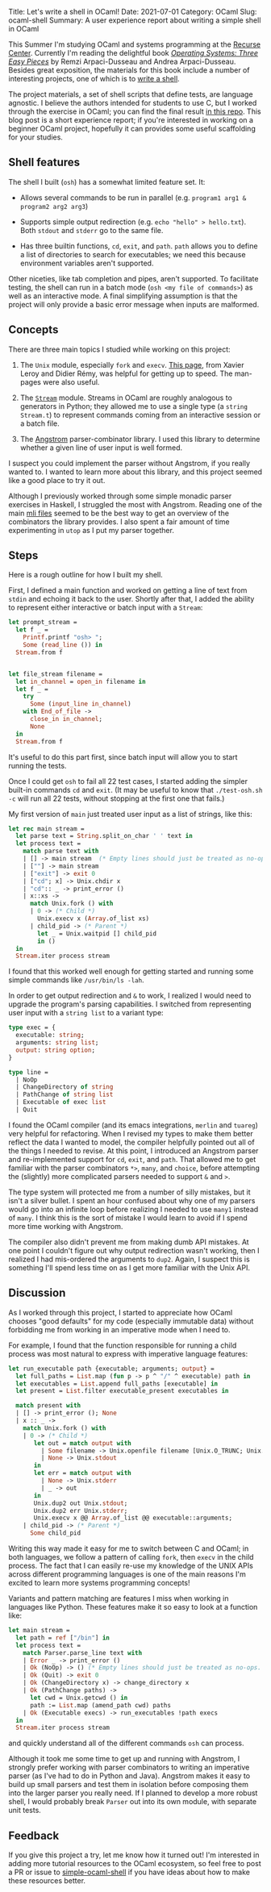 Title: Let's write a shell in OCaml!
Date: 2021-07-01
Category: OCaml
Slug: ocaml-shell
Summary: A user experience report about writing a simple shell in OCaml

This Summer I'm studying OCaml and systems programming at the [Recurse
Center](https://www.recurse.com/). Currently I'm reading the
delightful book [_Operating Systems: Three Easy
Pieces_](https://pages.cs.wisc.edu/~remzi/OSTEP/) by Remzi
Arpaci-Dusseau and Andrea Arpaci-Dusseau. Besides great exposition,
the materials for this book include a number of interesting projects,
one of which is to [write a
shell](https://github.com/remzi-arpacidusseau/ostep-projects/tree/master/processes-shell).

The project materials, a set of shell scripts that define tests, are
language agnostic. I believe the authors intended for students to use
C, but I worked through the exercise in OCaml; you can find the final
result [in this
repo](https://github.com/jsthomas/simple-ocaml-shell). This blog post
is a short experience report; if you're interested in working on a
beginner OCaml project, hopefully it can provides some useful
scaffolding for your studies.

## Shell features

The shell I built (`osh`) has a somewhat limited feature set. It:

- Allows several commands to be run in parallel (e.g. `program1 arg1 &
  program2 arg2 arg3`)

- Supports simple output redirection (e.g. `echo "hello" >
  hello.txt`). Both `stdout` and `stderr` go to the same file.

- Has three builtin functions, `cd`, `exit`, and `path`. `path` allows
  you to define a list of directories to search for executables; we
  need this because environment variables aren't supported.

Other niceties, like tab completion and pipes, aren't supported. To
facilitate testing, the shell can run in a batch mode (`osh <my file
of commands>`) as well as an interactive mode. A final simplifying
assumption is that the project will only provide a basic error message
when inputs are malformed.

## Concepts

There are three main topics I studied while working on this project:

1. The `Unix` module, especially `fork` and
	`execv`. [This
	page](https://ocaml.github.io/ocamlunix/ocamlunix.html), from
	Xavier Leroy and Didier Rémy, was helpful for getting up to
	speed. The man-pages were also useful.

2. The [`Stream`](https://ocaml.org/api/Stream.html) module. Streams
   in OCaml are roughly analogous to generators in Python; they
   allowed me to use a single type (a `string Stream.t`) to represent
   commands coming from an interactive session or a batch file.

3. The [Angstrom](https://github.com/inhabitedtype/angstrom)
   parser-combinator library. I used this library to determine whether
   a given line of user input is well formed.

I suspect you could implement the parser without Angstrom, if you
really wanted to. I wanted to learn more about this library, and this
project seemed like a good place to try it out.

Although I previously worked through some simple monadic parser
exercises in Haskell, I struggled the most with Angstrom. Reading one
of the main [mli
files](https://github.com/inhabitedtype/angstrom/blob/master/lib/angstrom.mli)
seemed to be the best way to get an overview of the combinators the
library provides. I also spent a fair amount of time experimenting in
`utop` as I put my parser together.

## Steps

Here is a rough outline for how I built my shell.

First, I defined a main function and worked on getting a line of text
from `stdin` and echoing it back to the user. Shortly after that, I
added the ability to represent either interactive or batch input with
a `Stream`:

```ocaml
let prompt_stream =
  let f _ =
    Printf.printf "osh> ";
    Some (read_line ()) in
  Stream.from f


let file_stream filename =
  let in_channel = open_in filename in
  let f _ =
    try
      Some (input_line in_channel)
    with End_of_file ->
      close_in in_channel;
      None
  in
  Stream.from f
```

It's useful to do this part first, since batch input will allow you to
start running the tests.

Once I could get `osh` to fail all 22 test cases, I started adding the
simpler built-in commands `cd` and `exit`. (It may be useful to know
that `./test-osh.sh -c` will run all 22 tests, without stopping at the
first one that fails.)

My first version of `main` just treated user input as a list of strings, like this:
```ocaml
let rec main stream =
  let parse text = String.split_on_char ' ' text in
  let process text =
    match parse text with
    | [] -> main stream  (* Empty lines should just be treated as no-ops. *)
    | [""] -> main stream
    | ["exit"] -> exit 0
    | ["cd"; x] -> Unix.chdir x
    | "cd":: _ -> print_error ()
    | x::xs ->
      match Unix.fork () with
      | 0 -> (* Child *)
        Unix.execv x (Array.of_list xs)
      | child_pid -> (* Parent *)
        let _ = Unix.waitpid [] child_pid
        in ()
  in
  Stream.iter process stream
```

I found that this worked well enough for getting started and running
some simple commands like `/usr/bin/ls -lah`.

In order to get output redirection and `&` to work, I realized I would
need to upgrade the program's parsing capabilities. I switched from
representing user input with a `string list` to a variant type:

```ocaml
type exec = {
  executable: string;
  arguments: string list;
  output: string option;
}

type line =
  | NoOp
  | ChangeDirectory of string
  | PathChange of string list
  | Executable of exec list
  | Quit
```

I found the OCaml compiler (and its emacs integrations, `merlin` and
`tuareg`) very helpful for refactoring. When I revised my types to
make them better reflect the data I wanted to model, the compiler
helpfully pointed out all of the things I needed to revise. At this
point, I introduced an Angstrom parser and re-implemented support for
`cd`, `exit`, and `path`. That allowed me to get familiar with the
parser combinators `*>`, `many`, and `choice`, before attempting the
(slightly) more complicated parsers needed to support `&` and `>`.

The type system will protected me from a number of silly mistakes, but
it isn't a silver bullet. I spent an hour confused about why one of my
parsers would go into an infinite loop before realizing I needed to
use `many1` instead of `many`. I think this is the sort of mistake I
would learn to avoid if I spend more time working with Angstrom.

The compiler also didn't prevent me from making dumb API mistakes. At
one point I couldn't figure out why output redirection wasn't working,
then I realized I had mis-ordered the arguments to `dup2`. Again, I
suspect this is something I'll spend less time on as I get more
familiar with the Unix API.

## Discussion

As I worked through this project, I started to appreciate how OCaml
chooses "good defaults" for my code (especially immutable data)
without forbidding me from working in an imperative mode when I need
to.

For example, I found that the function responsible for running a child
process was most natural to express with imperative language features:

```ocaml
let run_executable path {executable; arguments; output} =
  let full_paths = List.map (fun p -> p ^ "/" ^ executable) path in
  let executables = List.append full_paths [executable] in
  let present = List.filter executable_present executables in

  match present with
  | [] -> print_error (); None
  | x :: _ ->
    match Unix.fork () with
    | 0 -> (* Child *)
       let out = match output with
         | Some filename -> Unix.openfile filename [Unix.O_TRUNC; Unix.O_WRONLY; Unix.O_CREAT ] 0o640
         | None -> Unix.stdout
       in
       let err = match output with
         | None -> Unix.stderr
         | _ -> out
       in
       Unix.dup2 out Unix.stdout;
       Unix.dup2 err Unix.stderr;
       Unix.execv x @@ Array.of_list @@ executable::arguments;
    | child_pid -> (* Parent *)
      Some child_pid
```

Writing this way made it easy for me to switch between C and OCaml; in
both languages, we follow a pattern of calling `fork`, then `execv` in
the child process. The fact that I can easily re-use my knowledge of
the UNIX APIs across different programming languages is one of the
main reasons I'm excited to learn more systems programming concepts!

Variants and pattern matching are features I miss when working in
languages like Python. These features make it so easy to look at a
function like:

```ocaml
let main stream =
  let path = ref ["/bin"] in
  let process text =
    match Parser.parse_line text with
    | Error _ -> print_error ()
    | Ok (NoOp) -> () (* Empty lines should just be treated as no-ops. *)
    | Ok (Quit) -> exit 0
    | Ok (ChangeDirectory x) -> change_directory x
    | Ok (PathChange paths) ->
      let cwd = Unix.getcwd () in
      path := List.map (amend_path cwd) paths
    | Ok (Executable execs) -> run_executables !path execs
  in
  Stream.iter process stream
```

and quickly understand all of the different commands `osh` can
process.

Although it took me some time to get up and running with Angstrom, I
strongly prefer working with parser combinators to writing an
imperative parser (as I've had to do in Python and Java). Angstrom
makes it easy to build up small parsers and test them in isolation
before composing them into the larger parser you really need. If I
planned to develop a more robust shell, I would probably break
`Parser` out into its own module, with separate unit tests.

## Feedback

If you give this project a try, let me know how it turned out! I'm
interested in adding more tutorial resources to the OCaml ecosystem,
so feel free to post a PR or issue to
[simple-ocaml-shell](https://github.com/jsthomas/simple-ocaml-shell)
if you have ideas about how to make these resources better.
